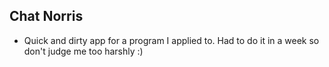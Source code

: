 ## Chat Norris

- Quick and dirty app for a program I applied to.  Had to do it in a week so don't judge me too harshly :)